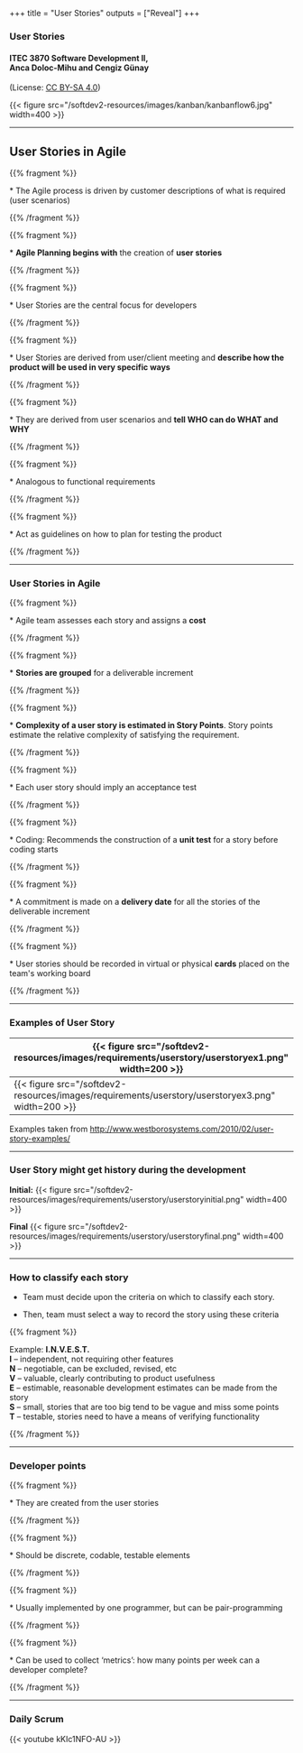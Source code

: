 +++
title = "User Stories"
outputs = ["Reveal"]
+++

### User Stories

#### ITEC 3870 Software Development II, <br> Anca Doloc-Mihu and Cengiz Günay

(License: [CC BY-SA 4.0](http://creativecommons.org/licenses/by-sa/4.0/))
    
{{< figure src="/softdev2-resources/images/kanban/kanbanflow6.jpg" width=400 >}}

---

## User Stories in Agile

{{% fragment %}} <p align='left'> * The Agile process is driven by customer descriptions of what is required (user scenarios) </p> {{% /fragment %}}

{{% fragment %}} <p align='left'> * <b>Agile Planning begins with</b> the creation of <b>user stories</b> </p> {{% /fragment %}}

{{% fragment %}} <p align='left'> * User Stories are the central focus for developers </p> {{% /fragment %}}

{{% fragment %}} <p align='left'> * User Stories are derived from user/client meeting and <b>describe how the product will be used in very specific ways</b></p> {{% /fragment %}}

{{% fragment %}} <p align='left'> * They are derived from user scenarios and <b>tell WHO can do WHAT and WHY</b> </p> {{% /fragment %}}

{{% fragment %}} <p align='left'> * Analogous to functional requirements </p> {{% /fragment %}}
    
{{% fragment %}} <p align='left'> * Act as guidelines on how to plan for testing the product </p> {{% /fragment %}}

---

### User Stories in Agile

{{% fragment %}} <p align='left'> * Agile team assesses each story and assigns a <b>cost</b></p> {{% /fragment %}}

{{% fragment %}} <p align='left'> * <b>Stories are grouped</b> for a deliverable increment </p> {{% /fragment %}}

{{% fragment %}} <p align='left'> * <b>Complexity of a user story is estimated in Story Points</b>. Story points estimate the relative complexity of satisfying the requirement. </p> {{% /fragment %}}

{{% fragment %}} <p align='left'> * Each user story should imply an acceptance test </p> {{% /fragment %}}

{{% fragment %}} <p align='left'> * Coding: Recommends the construction of a <b>unit test</b> for a story before coding starts </p> {{% /fragment %}}

{{% fragment %}} <p align='left'> * A commitment is made on a <b>delivery date</b> for all the stories of the deliverable increment </p> {{% /fragment %}}

{{% fragment %}} <p align='left'> * User stories should be recorded in virtual or physical <b>cards</b> placed on the team's working board </p> {{% /fragment %}}

---

### Examples of User Story

| {{< figure src="/softdev2-resources/images/requirements/userstory/userstoryex1.png" width=200 >}}      | {{< figure src="/softdev2-resources/images/requirements/userstory/userstoryex2.png" width=200 >}}        |
| ------------- |:-------------:|
| {{< figure src="/softdev2-resources/images/requirements/userstory/userstoryex3.png" width=200 >}}     | {{< figure src="/softdev2-resources/images/requirements/userstory/userstoryex4.png" width=200 >}} | 


Examples taken from http://www.westborosystems.com/2010/02/user-story-examples/


---

### User Story might get history during the development

**Initial:**
{{< figure src="/softdev2-resources/images/requirements/userstory/userstoryinitial.png" width=400 >}}


**Final**
{{< figure src="/softdev2-resources/images/requirements/userstory/userstoryfinal.png" width=400 >}}


---

### How to classify each story

* Team must decide upon the criteria on which to classify each story.

* Then, team must select a way to record the story using these criteria

{{% fragment %}} <p align='left'> Example: <b>I.N.V.E.S.T.</b><br> 
    <b>I</b> – independent, not requiring other features<br>
    <b>N</b> – negotiable, can be excluded, revised, etc<br>
    <b>V</b> – valuable, clearly contributing to product usefulness<br>
    <b>E</b> – estimable, reasonable development estimates can be made from the story<br>
    <b>S</b> – small, stories that are too big tend to be vague and miss some points<br>
    <b>T</b> – testable, stories need to have a means of verifying functionality
</p> 
{{% /fragment %}}

---

### Developer points

{{% fragment %}} <p align='left'> * They are created from the user stories </p> {{% /fragment %}}

{{% fragment %}} <p align='left'> * Should be discrete, codable, testable elements </p> {{% /fragment %}}

{{% fragment %}} <p align='left'> * Usually implemented by one programmer, but can be pair-programming </p> {{% /fragment %}}

{{% fragment %}} <p align='left'> * Can be used to collect ‘metrics’: how many points per week can a developer complete? </p> {{% /fragment %}}

---

### Daily Scrum

<div style="width: 50%">
{{< youtube kKIc1NFO-AU >}}
</div>
    
